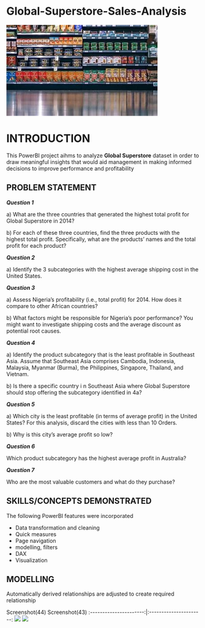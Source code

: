 # Global-Superstore-Sales-Analysis

![](Intro_image.jpeg)

# INTRODUCTION
This PowerBI project aihms to analyze **Global Superstore** dataset in order to  draw meaningful insights that would aid management in making informed decisions to improve performance and profitability

## PROBLEM STATEMENT
**_Question 1_**

a) What are the three countries that generated the highest total profit for Global Superstore in 2014?

b) For each of these three countries, find the three products with the highest total profit. Specifically, what are the products’ names and the total profit for each product?

**_Question 2_**

a) Identify the 3 subcategories with the highest average shipping cost in the United States.

**_Question 3_**

a) Assess Nigeria’s profitability (i.e., total profit) for 2014. How does it compare to other African countries?

b) What factors might be responsible for Nigeria’s poor performance? You might want to investigate shipping costs and the average discount as potential root causes.

**_Question 4_**

a) Identify the product subcategory that is the least profitable in Southeast Asia.
Assume that Southeast Asia comprises Cambodia, Indonesia, Malaysia, Myanmar
(Burma), the Philippines, Singapore, Thailand, and Vietnam.

b) Is there a specific country i n Southeast Asia where Global Superstore should stop offering the subcategory identified in 4a?

**_Question 5_**

a) Which city is the least profitable (in terms of average profit) in the United States? For this analysis, discard the cities with less than 10 Orders.

b) Why is this city’s average profit so low?

**_Question 6_**

Which product subcategory has the highest average profit in Australia?

**_Question 7_**

Who are the most valuable customers and what do they purchase?

## SKILLS/CONCEPTS DEMONSTRATED

The following PowerBI features were incorporated
- Data transformation and cleaning
- Quick measures
- Page navigation
- modelling, filters
- DAX
- Visualization

## MODELLING
Automatically derived relationships are adjusted to create required relationship

Screenshot(44)              Screenshot(43)
:----------------------:|:----------------------:
![](Screenshot(44).png)    ![](Screenshot(43).png)
     

